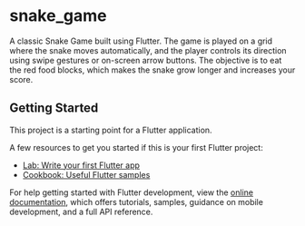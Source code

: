 # snake_game

A classic Snake Game built using Flutter. The game is played on a grid where the snake moves automatically, and the player controls its direction using swipe gestures or on-screen arrow buttons. The objective is to eat the red food blocks, which makes the snake grow longer and increases your score.

## Getting Started

This project is a starting point for a Flutter application.

A few resources to get you started if this is your first Flutter project:

- [Lab: Write your first Flutter app](https://docs.flutter.dev/get-started/codelab)
- [Cookbook: Useful Flutter samples](https://docs.flutter.dev/cookbook)

For help getting started with Flutter development, view the
[online documentation](https://docs.flutter.dev/), which offers tutorials,
samples, guidance on mobile development, and a full API reference.
